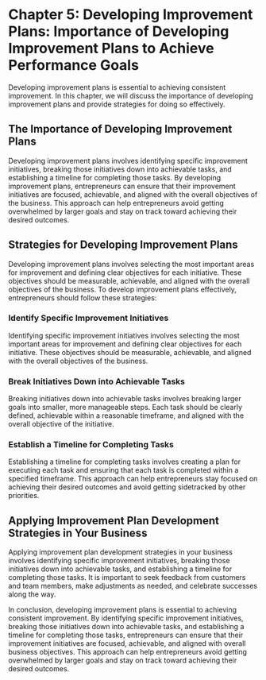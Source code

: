 Chapter 5: Developing Improvement Plans: Importance of Developing Improvement Plans to Achieve Performance Goals
================================================================================================================

Developing improvement plans is essential to achieving consistent improvement. In this chapter, we will discuss the importance of developing improvement plans and provide strategies for doing so effectively.

The Importance of Developing Improvement Plans
----------------------------------------------

Developing improvement plans involves identifying specific improvement initiatives, breaking those initiatives down into achievable tasks, and establishing a timeline for completing those tasks. By developing improvement plans, entrepreneurs can ensure that their improvement initiatives are focused, achievable, and aligned with the overall objectives of the business. This approach can help entrepreneurs avoid getting overwhelmed by larger goals and stay on track toward achieving their desired outcomes.

Strategies for Developing Improvement Plans
-------------------------------------------

Developing improvement plans involves selecting the most important areas for improvement and defining clear objectives for each initiative. These objectives should be measurable, achievable, and aligned with the overall objectives of the business. To develop improvement plans effectively, entrepreneurs should follow these strategies:

### Identify Specific Improvement Initiatives

Identifying specific improvement initiatives involves selecting the most important areas for improvement and defining clear objectives for each initiative. These objectives should be measurable, achievable, and aligned with the overall objectives of the business.

### Break Initiatives Down into Achievable Tasks

Breaking initiatives down into achievable tasks involves breaking larger goals into smaller, more manageable steps. Each task should be clearly defined, achievable within a reasonable timeframe, and aligned with the overall objective of the initiative.

### Establish a Timeline for Completing Tasks

Establishing a timeline for completing tasks involves creating a plan for executing each task and ensuring that each task is completed within a specified timeframe. This approach can help entrepreneurs stay focused on achieving their desired outcomes and avoid getting sidetracked by other priorities.

Applying Improvement Plan Development Strategies in Your Business
-----------------------------------------------------------------

Applying improvement plan development strategies in your business involves identifying specific improvement initiatives, breaking those initiatives down into achievable tasks, and establishing a timeline for completing those tasks. It is important to seek feedback from customers and team members, make adjustments as needed, and celebrate successes along the way.

In conclusion, developing improvement plans is essential to achieving consistent improvement. By identifying specific improvement initiatives, breaking those initiatives down into achievable tasks, and establishing a timeline for completing those tasks, entrepreneurs can ensure that their improvement initiatives are focused, achievable, and aligned with overall business objectives. This approach can help entrepreneurs avoid getting overwhelmed by larger goals and stay on track toward achieving their desired outcomes.
